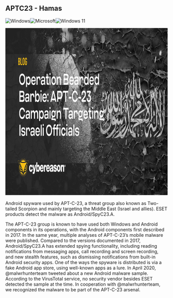 ## APTC23 - Hamas
![Windows](https://img.shields.io/badge/Windows-0078D6?style=for-the-badge&logo=windows&logoColor=white)![Microsoft](https://img.shields.io/badge/Microsoft-0078D4?style=for-the-badge&logo=microsoft&logoColor=white)![Windows 11](https://img.shields.io/badge/Windows%2011-%230079d5.svg?style=for-the-badge&logo=Windows%2011&logoColor=white)

<img src="aptc23.webp" height="520" width="1750" >

Android spyware used by APT-C-23, a threat group also known as Two-tailed Scorpion and mainly targeting the Middle East (Israel and allies). ESET products detect the malware as Android/SpyC23.A.

The APT-C-23 group is known to have used both Windows and Android components in its operations, with the Android components first described in 2017. In the same year, multiple analyses of APT-C-23’s mobile malware were published.
Compared to the versions documented in 2017, Android/SpyC23.A has extended spying functionality, including reading notifications from messaging apps, call recording and screen recording, and new stealth features, such as dismissing notifications from built-in Android security apps. One of the ways the spyware is distributed is via a fake Android app store, using well-known apps as a lure. In April 2020, @malwrhunterteam tweeted about a new Android malware sample. According to the VirusTotal service, no security vendor besides ESET detected the sample at the time. In cooperation with @malwrhunterteam, we recognized the malware to be part of the APT-C-23 arsenal.
